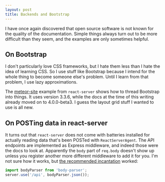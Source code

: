 ```yaml
---
layout: post
title: Backends and Bootstrap
---
```


I have once again discovered that open source software is not known for the quality of the documentation. Simple things always turn out to be more difficult than they seem, and the examples are only sometimes helpful.

On Bootstrap
---
I don't particularly love CSS frameworks, but I hate them less than I hate the idea of learning CSS. So I use stuff like Bootstrap because I intend for the whole thing to become someone else's problem. Until I learn from that problem, I use lazy approximations.

The [meteor-site](https://github.com/redfin/react-server/tree/master/packages/react-server-examples/meteor-site) example from `react-server` shows how to thread Bootstrap into things. It uses version 3.3.6, while the docs at the time of this writing already moved on to 4.0.0-beta3. I guess the layout grid stuff I wanted to use is all new.

On POSTing data in react-server
---
It turns out that `react-server` does not come with batteries installed for actually reading data that's been POSTed with `ReactServerAgent`. The API endpoints are implemented as Express middleware, and indeed those were the docs to look at. Apparently the `body` part of `req.body` doesn't show up unless you register another more different middleware to add it for you. I'm not sure how it works, but [the recommended incantation](https://expressjs.com/en/4x/api.html#req.body) worked:

```javascript
import bodyParser from 'body-parser';
server.use('/api', bodyParser.json());
```
